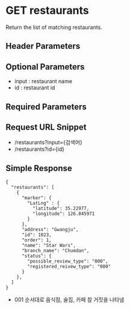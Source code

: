 # GET restaurants

Return the list of matching restaurants. 


## Header Parameters


## Optional Parameters

- input : restaurant name
- id : restaurant id

## Required Parameters

## Request URL Snippet

- /restaurants?input={검색어}
- /restaurants?id={id}


## Simple Response

```{.json}
{
  "restaurants": [
    {
      "marker": {
        "LatLng" : {
          "latitude": 35.22977,
          "longitude": 126.845971
        }
      },
      "address": "Gwangju",
      "id": 1023,
      "order": 1,
      "name": "Star Wars",
      "branch_name": "Chumdan",
      "status": {
        "possible_review_type": "000",
        "registered_reivew_type": "000"
      }
    },
  ]
}
```

* 001 순서대로 음식점, 술집, 카페 참 거짓을 나타냄

